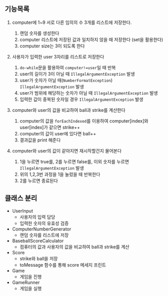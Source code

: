 ## 기능목록
1. computer에 1~9 서로 다른 임의의 수 3개를 리스트에 저장한다.
   1. 랜덤 숫자를 생성한다
   2. computer 리스트에 저장된 값과 일치하지 않을 때 저장한다 (set을 활용한다)
   3. computer size는 3이 되도록 한다

2. 사용자가 입력한 user 3자리를 리스트로 저장한다
    1. `do-while`문을 활용하여 `computer!=user`일 때 반복
    2. user의 길이가 3이 아닐 때 `IllegalArgumentException` 발생
    3. user가 숫자가 아닐 때(`NumberFormatException`) `IllegalArgumentException` 발생
   4. user가 범위에 해당하는 숫자가 아닐 때 `IllegalArgumentException` 발생
   5. 입력한 값이 중복된 숫자일 경우 `IllegalArgumentException` 발생

3. computer와 user의 값을 비교하여 ball과 strike를 계산한다
    1. computer의 값을 `forEachIndexed`를 이용하여 computer[index]와 user[index]가 같으면 strike++
   2. computer의 값이 user에 있다면 ball++
   3. 결과값을 print 해준다

4. computer와 user의 값이 같아지면 재시작할건지 물어본다
    1. 1을 누르면 true를, 2를 누르면 false를, 이외 숫자를 누르면 `IllegalArgumentException` 발생
   2. 위의 1,2,3번 과정을 1을 눌렀을 때 반복한다
   3. 2를 누르면 종료된다

## 클래스 분리

- UserInput
   - 사용자의 입력 담당
   - 입력한 숫자의 유효성 검증
- ComputerNumberGenerator
   - 랜덤 숫자를 리스트에 저장
- BaseballScoreCalculator
   - 컴퓨터의 값과 사용자의 값을 비교하여 ball과 strike를 계산
- Score
    - strike와 ball을 저장
    - toMessage 함수를 통해 score 메세지 프린트
- Game
   - 게임을 진행
- GameRunner
   - 게임을 실행